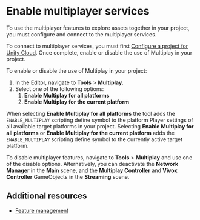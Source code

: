 # Enable multiplayer services

To use the multiplayer features to explore assets together in your project, you must configure and connect to the multiplayer services. 

To connect to multiplayer services, you must first [Configure a project for Unity Cloud](https://docs.unity.com/cloud/en-us/projects/configure-project-for-unity-cloud). Once complete, enable or disable the use of Multiplay in your project.

To enable or disable the use of Multiplay in your project:

1. In the Editor, navigate to **Tools** > **Multiplay.**  
2. Select one of the following options:  
   1. **Enable Multiplay for all platforms**  
   2. **Enable Multiplay for the current platform**

When selecting **Enable Multiplay for all platforms** the tool adds the `ENABLE_MULTIPLAY` scripting define symbol to the platform Player settings of all available target platforms in your project. Selecting **Enable Multiplay for all platforms** or **Enable Multiplay for the current platform** adds the `ENABLE_MULTIPLAY` scripting define symbol to the currently active target platform.  
	  
To disable multiplayer features, navigate to **Tools** > **Multiplay** and use one of the disable options. Alternatively, you can deactivate the **Network Manager** in the **Main** scene, and the **Multiplay Controller** and **Vivox Controller** GameObjects in the **Streaming** scene.

## Additional resources

* [Feature management](feature-management.md)